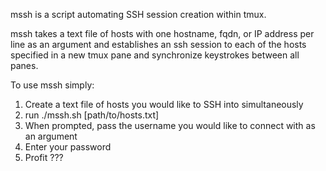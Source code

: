 mssh is a script automating SSH session creation within tmux.

mssh takes a text file of hosts with one hostname, fqdn, or IP address per line as an argument
and establishes an ssh session to each of the hosts specified in a new tmux pane and synchronize
keystrokes between all panes. 

To use mssh simply:
1. Create a text file of hosts you would like to SSH into simultaneously
2. run ./mssh.sh [path/to/hosts.txt]
3. When prompted, pass the username you would like to connect with as an argument
4. Enter your password
5. Profit ???
